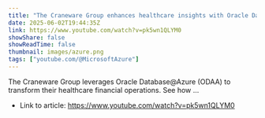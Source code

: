 ```yaml
---
title: "The Craneware Group enhances healthcare insights with Oracle Database@Azure (Short version)"
date: 2025-06-02T19:44:35Z
link: https://www.youtube.com/watch?v=pk5wn1QLYM0
showShare: false
showReadTime: false
thumbnail: images/azure.png
tags: ["youtube.com/@MicrosoftAzure"]
---
```

The Craneware Group leverages Oracle Database@Azure (ODAA) to transform their healthcare financial operations. See how ...

- Link to article: https://www.youtube.com/watch?v=pk5wn1QLYM0